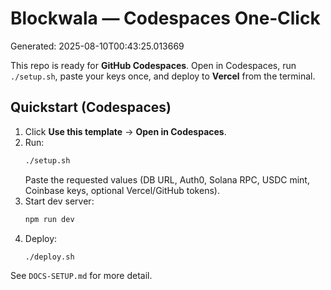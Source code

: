 # Blockwala — Codespaces One‑Click

Generated: 2025-08-10T00:43:25.013669

This repo is ready for **GitHub Codespaces**. Open in Codespaces, run `./setup.sh`, paste your keys once, and deploy to **Vercel** from the terminal.

## Quickstart (Codespaces)
1. Click **Use this template** → **Open in Codespaces**.
2. Run:
   ```bash
   ./setup.sh
   ```
   Paste the requested values (DB URL, Auth0, Solana RPC, USDC mint, Coinbase keys, optional Vercel/GitHub tokens).
3. Start dev server:
   ```bash
   npm run dev
   ```
4. Deploy:
   ```bash
   ./deploy.sh
   ```

See `DOCS-SETUP.md` for more detail.
